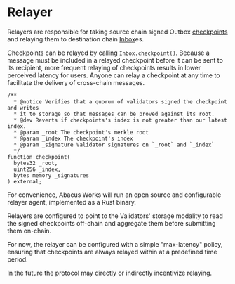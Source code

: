 # Relayer

Relayers are responsible for taking source chain signed Outbox [checkpoints](../messaging/#checkpoints) and relaying them to destination chain [Inbox](../messaging/inbox.md)es.

Checkpoints can be relayed by calling `Inbox.checkpoint()`. Because a message must be included in a relayed checkpoint before it can be sent to its recipient, more frequent relaying of checkpoints results in lower perceived latency for users. Anyone can relay a checkpoint at any time to facilitate the delivery of cross-chain messages.

```solidity
/**
  * @notice Verifies that a quorum of validators signed the checkpoint and writes
  * it to storage so that messages can be proved against its root.
  * @dev Reverts if checkpoints's index is not greater than our latest index.
  * @param _root The checkpoint's merkle root
  * @param _index The checkpoint's index
  * @param _signature Validator signatures on `_root` and `_index`
  */
function checkpoint(
  bytes32 _root,
  uint256 _index,
  bytes memory _signatures
) external;
```

For convenience, Abacus Works will run an open source and configurable relayer agent, implemented as a Rust binary.&#x20;

Relayers are configured to point to the Validators' storage modality to read the signed checkpoints off-chain and aggregate them before submitting them on-chain.

For now, the relayer can be configured with a simple "max-latency" policy, ensuring that checkpoints are always relayed within at a predefined time period.

In the future the protocol may directly or indirectly incentivize relaying.&#x20;

